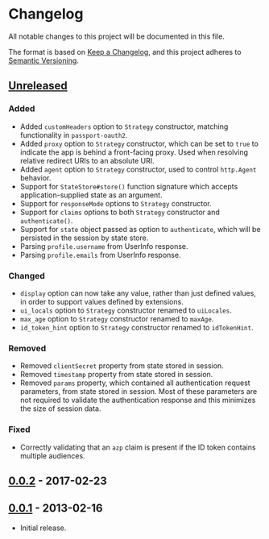 # Changelog
All notable changes to this project will be documented in this file.

The format is based on [Keep a Changelog](https://keepachangelog.com/en/1.0.0/),
and this project adheres to [Semantic Versioning](https://semver.org/spec/v2.0.0.html).

## [Unreleased]
### Added

- Added `customHeaders` option to `Strategy` constructor, matching functionality
in `passport-oauth2`.
- Added `proxy` option to `Strategy` constructor, which can be set to `true` to
indicate the app is behind a front-facing proxy.  Used when resolving relative
redirect URIs to an absolute URI.
- Added `agent` option to `Strategy` constructor, used to control `http.Agent`
behavior.
- Support for `StateStore#store()` function signature which accepts
application-supplied state as an argument.
- Support for `responseMode` options to `Strategy` constructor.
- Support for `claims` options to both `Strategy` constructor and `authenticate()`.
- Support for `state` object passed as option to `authenticate`, which will be
persisted in the session by state store.
- Parsing `profile.username` from UserInfo response.
- Parsing `profile.emails` from UserInfo response.

### Changed

- `display` option can now take any value, rather than just defined values, in
order to support values defined by extensions.
- `ui_locals` option to `Strategy` constructor renamed to `uiLocales`.
- `max_age` option to `Strategy` constructor renamed to `maxAge`.
- `id_token_hint` option to `Strategy` constructor renamed to `idTokenHint`.

### Removed

- Removed `clientSecret` property from state stored in session.
- Removed `timestamp` property from state stored in session.
- Removed `params` property, which contained all authentication request
parameters, from state stored in session.  Most of these parameters are not
required to validate the authentication response and this minimizes the size of
session data.

### Fixed

- Correctly validating that an `azp` claim is present if the ID token contains
multiple audiences.

## [0.0.2] - 2017-02-23

## [0.0.1] - 2013-02-16

- Initial release.

[Unreleased]: https://github.com/jaredhanson/passport-openidconnect/compare/v0.0.2...HEAD
[0.0.2]: https://github.com/jaredhanson/passport-openidconnect/compare/v0.0.1...v0.0.2
[0.0.1]: https://github.com/jaredhanson/passport-openidconnect/releases/tag/v0.0.1

